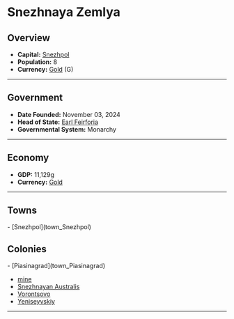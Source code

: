 <!--UNDEDITED FILE, remove this entire line if this file has been edited!-->
# <!--NAME-->Snezhnaya Zemlya<!--NAME-->

## Overview

- **Capital:** <!--CAPITAL_LINK-->[Snezhpol](Snezhpol_town)<!--CAPITAL_LINK-->
- **Population:** <!--POPULATION-->8<!--POPULATION-->
- **Currency:** <!--CURRENCY_LINK-->[Gold](Gold_currency)<!--CURRENCY_LINK--> (<!--CURRENCY_ABV-->G<!--CURRENCY_ABV-->)

---

## Government

- **Date Founded:** <!--FOUNDED-->November 03, 2024<!--FOUNDED-->
- **Head of State:** <!--LEADER_TITLE_LINK-->[Earl Feirforia](Feirforia_user)<!--LEADER_TITLE_LINK-->
- **Governmental System:** <!--GOVERNMENT-->Monarchy<!--GOVERNMENT-->

---

## Economy

- **GDP:** <!--GDP-->11,129g<!--GDP-->
- **Currency:** <!--CURRENCY_LINK-->[Gold](Gold_currency)<!--CURRENCY_LINK-->

---

## Towns

<!--TOWNS-->- [Snezhpol](town_Snezhpol)<!--TOWNS-->

## Colonies

<!--COLONIES-->- [Piasinagrad](town_Piasinagrad)
- [mine](town_mine)
- [Snezhnayan Australis](town_Snezhnayan_Australis)
- [Vorontsovo](town_Vorontsovo)
- [Yeniseyvskiy](town_Yeniseyvskiy)<!--COLONIES-->

---